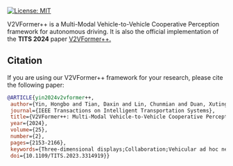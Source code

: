 [![License: MIT](https://img.shields.io/badge/License-MIT-yellow.svg)](https://opensource.org/licenses/MIT) 

V2VFormer++ is a Multi-Modal Vehicle-to-Vehicle Cooperative Perception framework for autonomous driving. It is also the official implementation of the <strong> TITS 2024  </strong>
paper [V2VFormer++.](https://ieeexplore.ieee.org/abstract/document/10265751)



## Citation
 If you are using our V2VFormer++ framework for your research, please cite the following paper:
 ```bibtex
@ARTICLE{yin2024v2vformer++,
  author={Yin, Hongbo and Tian, Daxin and Lin, Chunmian and Duan, Xuting and Zhou, Jianshan and Zhao, Dezong and Cao, Dongpu},
  journal={IEEE Transactions on Intelligent Transportation Systems}, 
  title={V2VFormer++: Multi-Modal Vehicle-to-Vehicle Cooperative Perception via Global-Local Transformer}, 
  year={2024},
  volume={25},
  number={2},
  pages={2153-2166},
  keywords={Three-dimensional displays;Collaboration;Vehicular ad hoc networks;Transformers;Feature extraction;Object detection;Laser radar;Vehicle-to-vehicle (V2V) cooperative perception;multi-modal fused perception;autonomous driving;transformer;3D object detection;intelligent transportation systems},
  doi={10.1109/TITS.2023.3314919}}
```